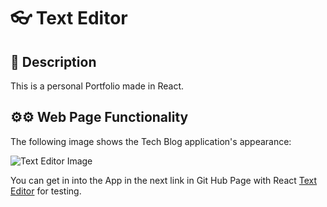 #  👓 Text Editor

## 📄 Description

This is a personal Portfolio made in React.

## ⚙⚙ Web Page Functionality


The following image shows the Tech Blog application's appearance:

![Text Editor Image](./client/src/images/textEditor.png)


You can get in into the App in the next link in Git Hub Page with React [Text Editor](https://text-editor-magg.herokuapp.com/) for testing.
